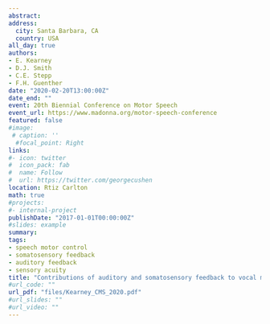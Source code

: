 ```yaml
---
abstract: 
address:
  city: Santa Barbara, CA
  country: USA
all_day: true
authors:
- E. Kearney
- D.J. Smith
- C.E. Stepp
- F.H. Guenther
date: "2020-02-20T13:00:00Z"
date_end: ""
event: 20th Biennial Conference on Motor Speech
event_url: https://www.madonna.org/motor-speech-conference
featured: false
#image:
 # caption: ''
  #focal_point: Right
links:
#- icon: twitter
#  icon_pack: fab
#  name: Follow
#  url: https://twitter.com/georgecushen
location: Rtiz Carlton
math: true
#projects:
#- internal-project
publishDate: "2017-01-01T00:00:00Z"
#slides: example
summary: 
tags: 
- speech motor control
- somatosensory feedback
- auditory feedback
- sensory acuity
title: "Contributions of auditory and somatosensory feedback to vocal motor control"
#url_code: ""
url_pdf: "files/Kearney_CMS_2020.pdf"
#url_slides: ""
#url_video: ""
---
```



